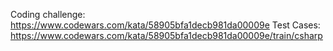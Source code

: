 Coding challenge:
https://www.codewars.com/kata/58905bfa1decb981da00009e
Test Cases:
https://www.codewars.com/kata/58905bfa1decb981da00009e/train/csharp
